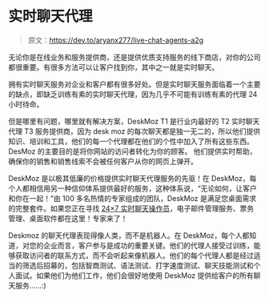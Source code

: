 # 实时聊天代理

> 原文：<https://dev.to/aryanx277/live-chat-agents-a2g>

无论你是在线业务和服务提供商，还是提供优质支持服务的线下商店，对你的公司都很重要。有很多方法可以让客户找到你，其中之一就是实时聊天。

拥有实时聊天服务对企业和客户都有很多好处。但是实时聊天服务面临着一个主要的缺点，即缺乏训练有素的实时聊天代理，因为几乎不可能有训练有素的代理 24 小时待命。

但是哪里有问题，哪里就有解决方案，DeskMoz T1 是行业内最好的 T2 实时聊天代理 T3 服务提供商，因为 desk moz 的每次聊天都是独一无二的，所以他们提供知识、培训和工具，他们的每一个代理都在他们的个性中加入了所有这些东西。
DesMoz 的主要目的是将你网站的访问者转化为你的顾客。
他们提供实时帮助，确保你的销售和销售线索不会被任何客户从你的网页上弹开。

DeskMoz 是以极其低廉的价格提供实时聊天代理服务的先驱！在 DeskMoz，每个人都相信用另一种信仰体系提供最好的服务，这种体系说，“无论如何，让客户和你在一起！”由 100 多名热情的专家组成的团队，DeskMoz 是满足您桌面需求的完整套件。如果您正在寻找 [24×7 实时聊天操作员](https://deskmoz.com)，电子邮件管理服务、票务管理、桌面软件都在这里！专家来了！

Deskmoz 的聊天代理表现得像人类，而不是机器人。在 DeskMoz，每个人都知道，对您的企业而言，客户参与是成功的重要关键。他们的代理人接受过训练，能够获取访问者的联系方式，而不会听起来像机器人。他们的每个代理人都是经过适当的筛选后招募的，包括智商测试、语法测试、打字速度测试、聊天技能测试和个人面试。如果他们为他们工作，他们会很好地使用 DeskMoz 提供给客户的所有聊天服务......:)